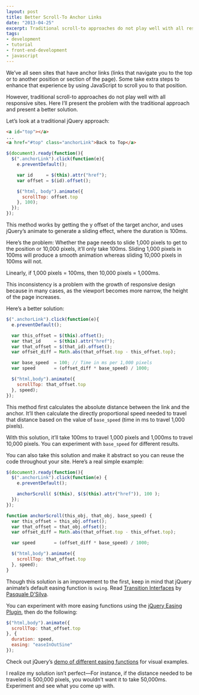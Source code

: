 ```yaml
---
layout: post
title: Better Scroll-To Anchor Links
date: "2013-04-25"
excerpt: Traditional scroll-to approaches do not play well with all responsive sites. Here I’ll present the problem with the traditional approach and present a better solution.
tags:
- development
- tutorial
- front-end-development
- javascript
---
```


We’ve all seen sites that have anchor links (links that navigate you to the top or to another position or section of the page). Some take extra steps to enhance that experience by using JavaScript to scroll you to that position.

However, traditional scroll-to approaches do not play well with all responsive sites. Here I’ll present the problem with the traditional approach and present a better solution.

Let’s look at a traditional jQuery approach:

```html
<a id="top"></a>
...
<a href="#top" class="anchorLink">Back to Top</a>
```

```js
$(document).ready(function(){
  $(".anchorLink").click(function(e){
    e.preventDefault();

    var id     = $(this).attr("href");
    var offset = $(id).offset();

    $("html, body").animate({
      scrollTop: offset.top
    }, 100);
  });
});
```

This method works by getting the y offset of the target anchor, and uses jQuery’s animate to generate a sliding effect, where the duration is 100ms.

Here’s the problem: Whether the page needs to slide 1,000 pixels to get to the position or 10,000 pixels, it’ll only take 100ms. Sliding 1,000 pixels in 100ms will produce a smooth animation whereas sliding 10,000 pixels in 100ms will not.

Linearly, if 1,000 pixels = 100ms, then 10,000 pixels = 1,000ms.

This inconsistency is a problem with the growth of responsive design because in many cases, as the viewport becomes more narrow, the height of the page increases.

Here’s a better solution:

```js
$(".anchorLink").click(function(e){
  e.preventDefault();

  var this_offset = $(this).offset();
  var that_id     = $(this).attr("href");
  var that_offset = $(that_id).offset();
  var offset_diff = Math.abs(that_offset.top - this_offset.top);

  var base_speed  = 100; // Time in ms per 1,000 pixels
  var speed       = (offset_diff * base_speed) / 1000;

  $("html,body").animate({
    scrollTop: that_offset.top
  }, speed);
});
```

This method first calculates the absolute distance between the link and the anchor. It’ll then calculate the directly proportional speed needed to travel that distance based on the value of `base_speed` (time in ms to travel 1,000 pixels).

With this solution, it’ll take 100ms to travel 1,000 pixels and 1,000ms to travel 10,000 pixels. You can experiment with `base_speed` for different results.

You can also take this solution and make it abstract so you can reuse the code throughout your site. Here’s a real simple example:

```js
$(document).ready(function(){
  $(".anchorLink").click(function(e) {
    e.preventDefault();

    anchorScroll( $(this), $($(this).attr("href")), 100 );
  });
});

function anchorScroll(this_obj, that_obj, base_speed) {
  var this_offset = this_obj.offset();
  var that_offset = that_obj.offset();
  var offset_diff = Math.abs(that_offset.top - this_offset.top);

  var speed       = (offset_diff * base_speed) / 1000;

  $("html,body").animate({
    scrollTop: that_offset.top
  }, speed);
}
```

Though this solution is an improvement to the first, keep in mind that jQuery animate’s default easing function is `swing`. Read [Transition Interfaces](https://medium.com/design-ux/926eb80d64e3) by [Pasquale D’Silva](http://psql.me).

You can experiment with more easing functions using the [jQuery Easing Plugin](http://gsgd.co.uk/sandbox/jquery/easing), then do the following:

```js
$("html,body").animate({
  scrollTop: that_offset.top
}, {
  duration: speed,
  easing: "easeInOutSine"
});
```

Check out jQuery’s [demo of different easing functions](http://jqueryui.com/resources/demos/effect/easing.html) for visual examples.

I realize my solution isn’t perfect—For instance, if the distance needed to be traveled is 500,000 pixels, you wouldn’t want it to take 50,000ms. Experiment and see what you come up with.
